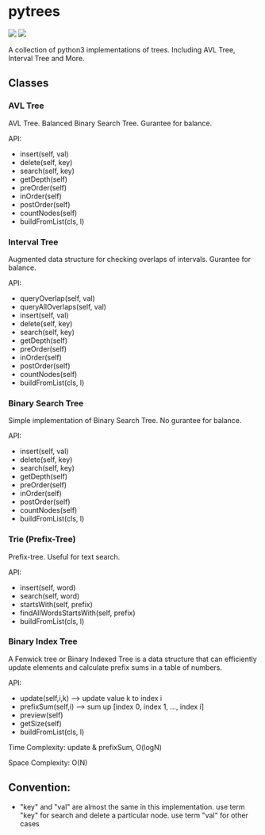 # pytrees
![](https://img.shields.io/badge/LICENSE-MIT-green.svg)
![](https://img.shields.io/badge/python-python3-color.svg)

A collection of python3 implementations of trees. Including AVL Tree, Interval Tree and More.

## Classes

### AVL Tree

AVL Tree. 
Balanced Binary Search Tree. Gurantee for balance.

API:

- insert(self, val)
- delete(self, key)
- search(self, key)
- getDepth(self)
- preOrder(self)
- inOrder(self)
- postOrder(self)
- countNodes(self)
- buildFromList(cls, l)

### Interval Tree

Augmented data structure for checking overlaps of intervals. Gurantee for balance.

API:

- queryOverlap(self, val)
- queryAllOverlaps(self, val)
- insert(self, val)
- delete(self, key)
- search(self, key)
- getDepth(self)
- preOrder(self)
- inOrder(self)
- postOrder(self)
- countNodes(self)
- buildFromList(cls, l)

### Binary Search Tree

Simple implementation of Binary Search Tree. No gurantee for balance.


API:

- insert(self, val)
- delete(self, key)
- search(self, key)
- getDepth(self)
- preOrder(self)
- inOrder(self)
- postOrder(self)
- countNodes(self)
- buildFromList(cls, l)

### Trie (Prefix-Tree)

Prefix-tree. Useful for text search.

API: 

- insert(self, word)
- search(self, word)
- startsWith(self, prefix)
- findAllWordsStartsWith(self, prefix)
- buildFromList(cls, l)

### Binary Index Tree

A Fenwick tree or Binary Indexed Tree is a data structure that can efficiently update elements and calculate prefix sums in a table of numbers.

API: 

- update(self,i,k)  --> update value k to index i
- prefixSum(self,i) --> sum up [index 0, index 1, ..., index i]
- preview(self) 
- getSize(self)
- buildFromList(cls, l)

Time Complexity: update & prefixSum, O(logN)

Space Complexity: O(N)

## Convention: 

- "key" and "val" are almost the same in this implementation. use term "key" for search and delete a particular node. use term "val" for other cases
